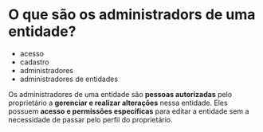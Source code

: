 # O que são os administradors de uma entidade?

- acesso
- cadastro
- administradores
- administradores de entidades

Os administradores de uma entidade são **pessoas autorizadas** pelo proprietário a **gerenciar e realizar alterações** nessa entidade. Eles possuem **acesso e permissões específicas** para editar a entidade sem a necessidade de passar pelo perfil do proprietário.